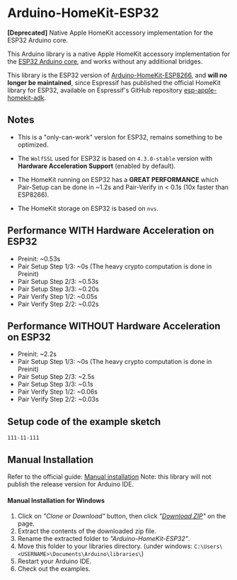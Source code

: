 # Arduino-HomeKit-ESP32
**[Deprecated]** Native Apple HomeKit accessory implementation for the ESP32 Arduino core.

This Arduino library is a native Apple HomeKit accessory implementation for the [ESP32 Arduino core](https://github.com/espressif/arduino-esp32), and works without any additional bridges.

This library is the ESP32 version of [Arduino-HomeKit-ESP8266](https://github.com/Mixiaoxiao/Arduino-HomeKit-ESP8266), and **will no longer be maintained**, since Espressif has published the official HomeKit library for ESP32, available on Espressif's GitHub repository [esp-apple-homekit-adk](https://github.com/espressif/esp-apple-homekit-adk).

## Notes

* This is a "only-can-work" version for ESP32, remains something to be optimized.

* The `WolfSSL` used for ESP32 is based on `4.3.0-stable` version with **Hardware Acceleration Support** (enabled by default).

* The HomeKit running on ESP32 has a **GREAT PERFORMANCE** which Pair-Setup can be done in ~1.2s and Pair-Verify in < 0.1s (10x faster than ESP8266).

* The HomeKit storage on ESP32 is based on `nvs`.

## Performance WITH Hardware Acceleration on ESP32

* Preinit: ~0.53s
* Pair Setup Step 1/3: ~0s (The heavy crypto computation is done in Preinit)
* Pair Setup Step 2/3: ~0.53s 
* Pair Setup Step 3/3: ~0.20s 
* Pair Verify Step 1/2: ~0.05s
* Pair Verify Step 2/2: ~0.02s

## Performance WITHOUT Hardware Acceleration on ESP32

* Preinit: ~2.2s
* Pair Setup Step 1/3: ~0s (The heavy crypto computation is done in Preinit)
* Pair Setup Step 2/3: ~2.5s 
* Pair Setup Step 3/3: ~0.1s 
* Pair Verify Step 1/2: ~0.06s
* Pair Verify Step 2/2: ~0.03s

## Setup code of the example sketch

``111-11-111``

## Manual Installation 

Refer to the official guide: [Manual installation](https://www.arduino.cc/en/guide/libraries#toc5)
Note: this library will not publish the release version for Arduino IDE. 


#### Manual Installation for Windows

1. Click on _"Clone or Download"_ button, then click _"[Download ZIP](https://github.com/Mixiaoxiao/Arduino-HomeKit-ESP32/archive/master.zip)"_ on the page.
1. Extract the contents of the downloaded zip file.
1. Rename the extracted folder to _"Arduino-HomeKit-ESP32"_.
1. Move this folder to your libraries directory. (under windows: `C:\Users\<USERNAME>\Documents\Arduino\libraries\`)
1. Restart your Arduino IDE.
1. Check out the examples.

